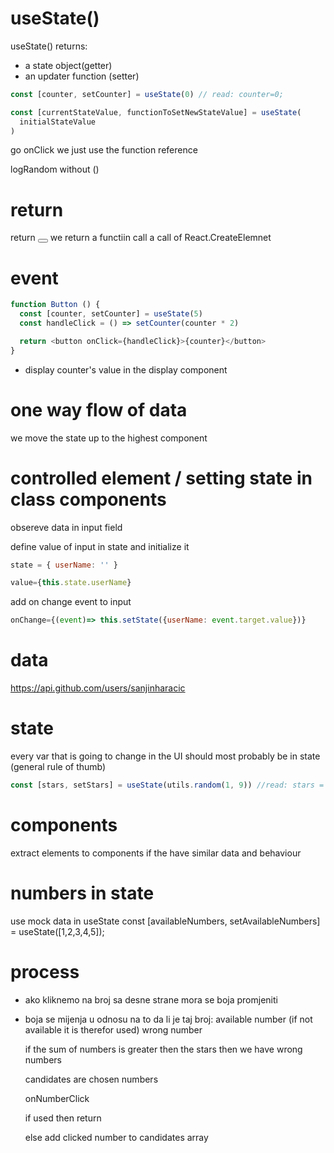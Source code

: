 # useState()

useState() returns:

- a state object(getter)
- an updater function (setter)

```js
const [counter, setCounter] = useState(0) // read: counter=0;

const [currentStateValue, functionToSetNewStateValue] = useState(
  initialStateValue
)
```

go onClick we just use the function reference

logRandom without ()

# return

return <button></button> we return a functiin call
a call of React.CreateElemnet

# event

```js
function Button () {
  const [counter, setCounter] = useState(5)
  const handleClick = () => setCounter(counter * 2)

  return <button onClick={handleClick}>{counter}</button>
}
```

- display counter's value in the display component

# one way flow of data

we move the state up to the highest component

# controlled element / setting state in class components

obsereve data in input field

define value of input in state and initialize it

```js
state = { userName: '' }
```

```js
value={this.state.userName}
```

add on change event to input

```js
onChange={(event)=> this.setState({userName: event.target.value})}
```

# data

https://api.github.com/users/sanjinharacic

# state

every var that is going to change in the UI should most probably be in state (general rule of thumb)

```js
const [stars, setStars] = useState(utils.random(1, 9)) //read: stars = utils.random(1, 9)
```

# components

extract elements to components if the have similar data and behaviour

# numbers in state

use mock data in useState
const [availableNumbers, setAvailableNumbers] = useState([1,2,3,4,5]);

# process

- ako kliknemo na broj sa desne strane mora se boja promjeniti
- boja se mijenja u odnosu na to da li je taj broj:
  available number (if not available it is therefor used)
  wrong number

  if the sum of numbers is greater then the stars then we have wrong numbers

  candidates are chosen numbers

  onNumberClick

  if used then return

  else add clicked number to candidates array
